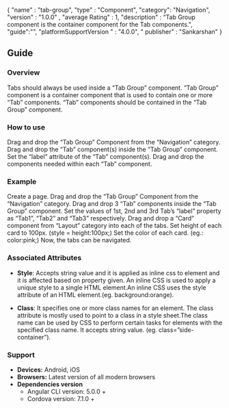 {
  "name" : "tab-group",
  "type" : "Component",
  "category": "Navigation",
  "version" : "1.0.0" ,
  "average Rating" : 1,
  "description" : “Tab Group component is the container component for the Tab components.",
    "guide":"",
   "platformSupportVersion " : "4.0.0",
  " publisher" : "Sankarshan"
}


## Guide
### Overview
Tabs should always be used inside a “Tab Group” component. “Tab Group” component is a container component that is used to contain one or more “Tab” components. “Tab” components should be contained in the “Tab Group” component.

### How to use

Drag and drop the “Tab Group” Component from the “Navigation” category.
Drag and drop the “Tab” component(s) inside the “Tab Group” component.
Set the “label” attribute of the “Tab” component(s).
Drag and drop the components needed within each “Tab” component.

### Example
Create a page.
Drag and drop the “Tab Group” Component from the “Navigation” category.
Drag and drop 3 “Tab” components inside the “Tab Group” component.
Set the values of 1st, 2nd and 3rd Tab’s “label” property as “Tab1”, “Tab2” and “Tab3” respectively.
Drag and drop a “Card” component from “Layout” category into each of the tabs.
Set height of each card  to 100px. (style = height:100px;)
Set the color of each card. (eg.: color:pink;)
Now, the tabs can be navigated.

### Associated Attributes
- **Style**: Accepts string value and it is applied as inline css to element and it is affected based on property given. An inline CSS is used to apply a unique style to a single HTML element.An inline CSS uses the style attribute of an HTML element.(eg. background:orange).

- **Class**: It specifies one or more class names for an element. The class attribute is mostly used to point to a class in a style sheet.The class name can be used by CSS to perform certain tasks for elements with the specified class name. It accepts string value. (eg. class=”side-container”).

### Support
- **Devices:** Android, iOS
- **Browsers:**  Latest version of all modern browsers
- **Dependencies version** 
    - Angular CLI version: 5.0.0 + 
    - Cordova version: 7.1.0 +


